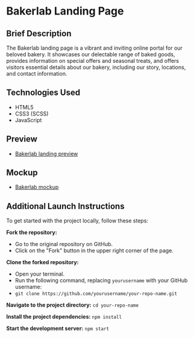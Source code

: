 # Bakerlab Landing Page

## Brief Description
The Bakerlab landing page is a vibrant and inviting online portal for our beloved bakery. It showcases our delectable range of baked goods, provides information on special offers and seasonal treats, and offers visitors essential details about our bakery, including our story, locations, and contact information.

## Technologies Used
 - HTML5
 - CSS3 (SCSS)
 - JavaScript

## Preview
- [Bakerlab landing preview](https://khvashchenkodenys.github.io/namu-landing/)

## Mockup
  - [Bakerlab mockup](https://www.figma.com/file/dY3izAm0Vspsmra4lQWQIP/Bakerlab-FE-students?node-id=0%3A1)

## Additional Launch Instructions

To get started with the project locally, follow these steps:

**Fork the repository:**
  - Go to the original repository on GitHub.
  - Click on the "Fork" button in the upper right corner of the page.

**Clone the forked repository:**
  - Open your terminal.
  - Run the following command, replacing `yourusername` with your GitHub username:
  - `git clone https://github.com/yourusername/your-repo-name.git`

**Navigate to the project directory:**
    `cd your-repo-name`

**Install the project dependencies:**
    `npm install`

**Start the development server:**
    `npm start`
